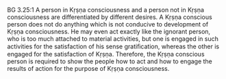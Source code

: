 BG 3.25:1	A person in Kṛṣṇa consciousness and a person not in Kṛṣṇa consciousness are differentiated by different desires. A Kṛṣṇa conscious person does not do anything which is not conducive to development of Kṛṣṇa consciousness. He may even act exactly like the ignorant person, who is too much attached to material activities, but one is engaged in such activities for the satisfaction of his sense gratiﬁcation, whereas the other is engaged for the satisfaction of Kṛṣṇa. Therefore, the Kṛṣṇa conscious person is required to show the people how to act and how to engage the results of action for the purpose of Kṛṣṇa consciousness.